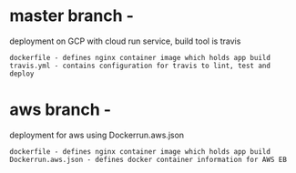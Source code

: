 # master branch -
deployment on GCP with cloud run service, build tool is travis
```
dockerfile - defines nginx container image which holds app build
travis.yml - contains configuration for travis to lint, test and deploy
```

# aws branch -
deployment for aws using Dockerrun.aws.json
```
dockerfile - defines nginx container image which holds app build
Dockerrun.aws.json - defines docker container information for AWS EB
```